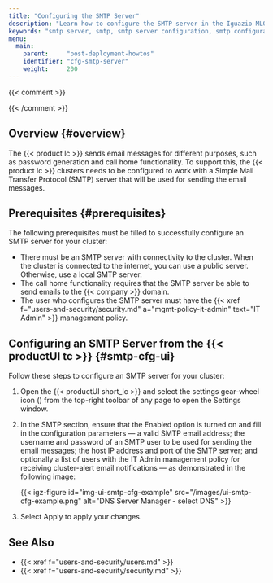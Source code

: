 ```yaml
---
title: "Configuring the SMTP Server"
description: "Learn how to configure the SMTP server in the Iguazio MLOps Platform."
keywords: "smtp server, smtp, smtp server configuration, smtp configuration, smtp email, configurations, prerequisites, setup, installation, security, support, call home, user management, passwords"
menu:
  main:
    parent:     "post-deployment-howtos"
    identifier: "cfg-smtp-server"
    weight:     200
---
```

{{< comment >}}<!-- [IntInfo] (sharonl) (23.6.19) Added based on info from the
  support team (Maor). See DOC IG-11546. -->
<!-- [FUTURE-MULTI-TENANTS] TODO: When we add support for multi-tenancy in k8s
  installations, mention in the tenant-creation doc that creating a new tenant
  requires configuring and enabling an SMTP server; the backend enforcement of
  a configured SMTP server for creating a new tenant was implemented for v2.3.0
  (see Requirement IG-10295), but this version won't support multi-tenancy for
  k8s. When multi-tenancy is supported, we can also add tenant creation to the
  email-message examples on the current page, although this isn't required, and
  if done, shouldn't be merged to the doc for earlier releases. -->
{{< /comment >}}

<!-- //////////////////////////////////////// -->
## Overview {#overview}

The {{< product lc >}} sends email messages for different purposes, such as password generation and call home functionality.
To support this, the {{< product lc >}} clusters needs to be configured to work with a Simple Mail Transfer Protocol (SMTP) server that will be used for sending the email messages.

<!-- //////////////////////////////////////// -->
## Prerequisites {#prerequisites}

The following prerequisites must be filled to successfully configure an SMTP server for your cluster:

- There must be an SMTP server with connectivity to the cluster.
    When the cluster is connected to the internet, you can use a public server.
    Otherwise, use a local SMTP server.
- The call home functionality requires that the SMTP server be able to send emails to the {{< company >}} domain.
- The user who configures the SMTP server must have the {{< xref f="users-and-security/security.md" a="mgmt-policy-it-admin" text="IT Admin" >}} management policy.

<!-- //////////////////////////////////////// -->
## Configuring an SMTP Server from the {{< productUI tc >}} {#smtp-cfg-ui}

Follow these steps to configure an SMTP server for your cluster:

1.  Open the {{< productUI short_lc >}} and select the settings gear-wheel icon (<span class="igz-icon-ui-settings"></span>) from the top-right toolbar of any page to open the <gui-title>Settings</gui-title> window.

2.  In the <gui-label>SMTP</gui-label> section, ensure that the <gui-label>Enabled</gui-label> option is turned on and fill in the configuration parameters &mdash; a valid SMTP email address; the username and password of an SMTP user to be used for sending the email messages; the host IP address and port of the SMTP server; and optionally a list of users with the IT Admin management policy for receiving cluster-alert email notifications &mdash; as demonstrated in the following image:

    {{< igz-figure id="img-ui-smtp-cfg-example" src="/images/ui-smtp-cfg-example.png" alt="DNS Server Manager - select DNS" >}}

3.  Select <gui-label>Apply</gui-label> to apply your changes.

<!-- //////////////////////////////////////// -->
## See Also

- {{< xref f="users-and-security/users.md" >}}
- {{< xref f="users-and-security/security.md" >}}

